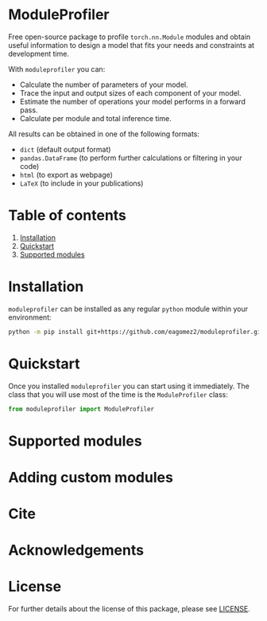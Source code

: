 # ModuleProfiler
Free open-source package to profile `torch.nn.Module` modules and obtain useful information to design a model that fits your needs and constraints at development time.

With `moduleprofiler` you can:
- Calculate the number of parameters of your model.
- Trace the input and output sizes of each component of your model.
- Estimate the number of operations your model performs in a forward pass.
- Calculate per module and total inference time.

All results can be obtained in one of the following formats:
- `dict` (default output format)
- `pandas.DataFrame` (to perform further calculations or filtering in your code)
- `html` (to export as webpage)
- `LaTeX` (to include in your publications)

# Table of contents
1. [Installation](#installation)
2. [Quickstart](#quickstart)
3. [Supported modules](#supported-modules)

# Installation
`moduleprofiler` can be installed as any regular `python` module within your environment:

```bash
python -m pip install git+https://github.com/eagomez2/moduleprofiler.git
```

# Quickstart
Once you installed `moduleprofiler` you can start using it immediately. The class that you will use most of the time is the `ModuleProfiler` class:

```python
from moduleprofiler import ModuleProfiler
```

# Supported modules

# Adding custom modules

# Cite

# Acknowledgements

# License
For further details about the license of this package, please see [LICENSE](LICENSE).